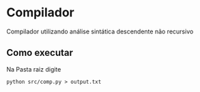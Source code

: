 # Compilador
Compilador utilizando análise sintática descendente não recursivo

## Como executar
Na Pasta raiz digite 
```
python src/comp.py > output.txt
```